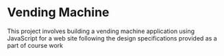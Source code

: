 # Vending Machine
This project involves building a vending machine application using JavaScript for a web site following the design specifications provided as a part of course work 

